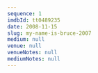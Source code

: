 ```yaml
---
sequence: 1
imdbId: tt0489235
date: 2008-11-15
slug: my-name-is-bruce-2007
medium: null
venue: null
venueNotes: null
mediumNotes: null
---
```


